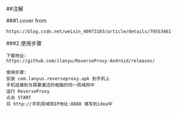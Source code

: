 ##注解

###1.cover from 
~~~
https://blog.csdn.net/weixin_40973103/article/details/79553461
~~~
###2.使用步骤
~~~
下载地址:
https://github.com/ilanyu/ReverseProxy-Android/releases/

使用步骤:
安装 com.lanyus.reverseproxy.apk 到手机上
手机连接到与需要激活的电脑的同一局域网中
运行 ReverseProxy
点击 START
将 http://手机局域网IP地址:8888 填写到idea中
~~~
